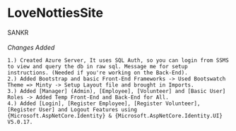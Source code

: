 # LoveNottiesSite
SANKR
<br><br>
*Changes Added*
~~~~~~~~~~~~~~~~~~~~~~~~~~~~~~~~~~~~~~~~~~~~~~~~~~~~~~~~~~~~~~~~~~~~~~~~~~~~~~~~~~~~~~~~~~~~~~~~~~~~~~~~~~~~~~~~~~~~~~~~~~~~~~~~~~~~~~~~~~~~~~~~~~~~~~~~~~~~~~~~~~~~~~~~~~~~~~~
1.) Created Azure Server, It uses SQL Auth, so you can login from SSMS to view and query the db in raw sql. Message me for setup instructions. (Needed if you're working on the Back-End).
2.) Added Bootstrap and basic Front-End Frameworks -> Used Bootswatch Theme => Minty -> Setup Layout file and brought in Imports.
3.) Added [Manager] (Admin), [Employee], [Volunteer] and [Basic User] Roles -> Added Temp Front-End and Back-End for All.
4.) Added [Login], [Register Employee], [Register Volunteer], [Register User] and Logout Features using {Microsoft.AspNetCore.Identity} & {Microsoft.AspNetCore.Identity.UI} V5.0.17.
~~~~~~~~~~~~~~~~~~~~~~~~~~~~~~~~~~~~~~~~~~~~~~~~~~~~~~~~~~~~~~~~~~~~~~~~~~~~~~~~~~~~~~~~~~~~~~~~~~~~~~~~~~~~~~~~~~~~~~~~~~~~~~~~~~~~~~~~~~~~~~~~~~~~~~~~~~~~~~~~~~~~~~~~~~~~~~~~~~~~~~~~~~~~

